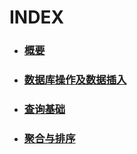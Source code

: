 # INDEX
- ### [概要](./概要.md)
- ### [数据库操作及数据插入](./数据库操作及数据插入.md)
- ### [查询基础](./查询基础.md)
- ### [聚合与排序](./聚合与排序.md)
